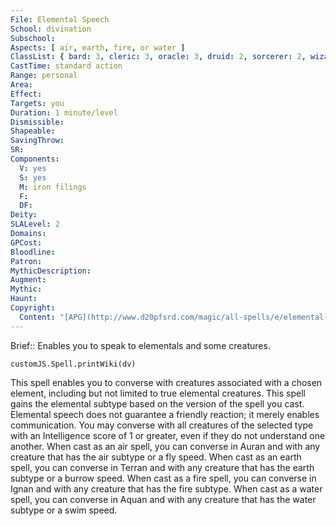 ```yaml
---
File: Elemental Speech
School: divination
Subschool: 
Aspects: [ air, earth, fire, or water ]
ClassList: { bard: 3, cleric: 3, oracle: 3, druid: 2, sorcerer: 2, wizard: 2, mesmerist: 3 }
CastTime: standard action
Range: personal
Area: 
Effect: 
Targets: you
Duration: 1 minute/level
Dismissible: 
Shapeable: 
SavingThrow: 
SR: 
Components:
  V: yes
  S: yes
  M: iron filings
  F: 
  DF: 
Deity: 
SLALevel: 2
Domains: 
GPCost: 
Bloodline: 
Patron: 
MythicDescription: 
Augment: 
Mythic: 
Haunt: 
Copyright:
  Content: "[APG](http://www.d20pfsrd.com/magic/all-spells/e/elemental-speech)"
---
```

Brief:: Enables you to speak to elementals and some creatures.

```dataviewjs
customJS.Spell.printWiki(dv)
```

This spell enables you to converse with creatures associated with a chosen element, including but not limited to true elemental creatures. This spell gains the elemental subtype based on the version of the spell you cast. Elemental speech does not guarantee a friendly reaction; it merely enables communication. You may converse with all creatures of the selected type with an Intelligence score of 1 or greater, even if they do not understand one another.  When cast as an air spell, you can converse in Auran and with any creature that has the air subtype or a fly speed.  When cast as an earth spell, you can converse in Terran and with any creature that has the earth subtype or a burrow speed.  When cast as a fire spell, you can converse in Ignan and with any creature that has the fire subtype.  When cast as a water spell, you can converse in Aquan and with any creature that has the water subtype or a swim speed.
